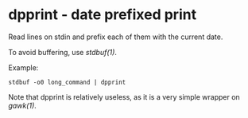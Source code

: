 dpprint - date prefixed print
=============================

Read lines on stdin and prefix each of them with the current date.

To avoid buffering, use *stdbuf(1)*.

Example:

    stdbuf -o0 long_command | dpprint

Note that dpprint is relatively useless, as it is a very simple wrapper on
*gawk(1)*.
